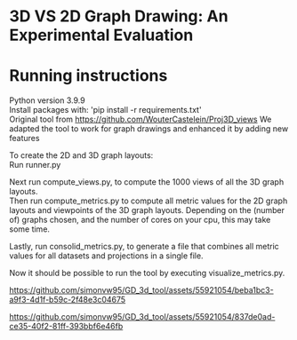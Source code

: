 # 3D VS 2D Graph Drawing: An Experimental Evaluation

# Running instructions

Python version 3.9.9 \
Install packages with: 'pip install -r requirements.txt' \
Original tool from https://github.com/WouterCastelein/Proj3D_views
We adapted the tool to work for graph drawings and enhanced it by adding new features

To create the 2D and 3D graph layouts: \
Run runner.py

Next run compute_views.py, to compute the 1000 views of all the 3D graph layouts. \
Then run compute_metrics.py to compute all metric values for the 2D graph layouts and viewpoints of the 3D graph layouts. Depending on the (number of) graphs chosen, and the number of cores on your cpu, this may take some time.

Lastly, run consolid_metrics.py, to generate a file that combines all metric values for all datasets and projections in a single file.

Now it should be possible to run the tool by executing visualize_metrics.py. 


https://github.com/simonvw95/GD_3d_tool/assets/55921054/beba1bc3-a9f3-4d1f-b59c-2f48e3c04675



https://github.com/simonvw95/GD_3d_tool/assets/55921054/837de0ad-ce35-40f2-81ff-393bbf6e46fb

